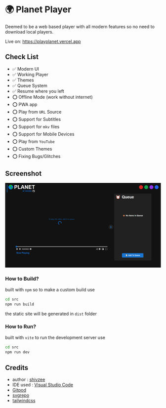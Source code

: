 # 🌍 Planet Player
Deemed to be a web based player with all modern features so no need to download local players.

Live on: https://playplanet.vercel.app

## Check List
- ✅ Modern UI
- ✅ Working Player
- ✅ Themes
- ✅ Queue System
- ✅ Resume where you left
- ⭕ Offline Mode (work without internet)
- ⭕ PWA app 
- ⭕ Play from `URL` Source
- ⭕ Support for Subtitles
- ⭕ Support for `mkv` files
- ⭕ Support for Mobile Devices
- ⭕ Play from `YouTube`
- ⭕ Custom Themes
- ⭕ Fixing Bugs/Glitches 


## Screenshot
![screenshot](/Screenshot.png)

### How to Build?
built with `npm` so to make a custom build use
```bash
cd src
npm run build
```
the static site will be generated in `dist` folder

### How to Run?
built with `vite` to run the development server use
```bash
cd src
npm run dev
```

## Credits
- author : [shivzee](https://github.com/shivam1608)
- IDE used : [Visual Studio Code](https://code.visualstudio.com/)
- [Gitpod](https://gitpod.io)
- [svgrepo](https://www.svgrepo.com/)
- [tailwindcss](https://tailwindcss.com/)
